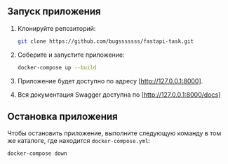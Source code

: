 ## Запуск приложения

1. Клонируйте репозиторий:

    ```bash
    git clone https://github.com/bugsssssss/fastapi-task.git
    ```

2. Соберите и запустите приложение:

    ```bash
    docker-compose up --build
    ```

3. Приложение будет доступно по адресу [http://127.0.0.1:8000].


4. Вся документация Swagger доступна по [http://127.0.0.1:8000/docs]


## Остановка приложения
Чтобы остановить приложение, выполните следующую команду в том же каталоге, где находится `docker-compose.yml`:

```bash
docker-compose down

